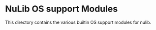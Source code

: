 # NuLib OS support Modules

This directory contains the various builtin OS support modules for nulib.